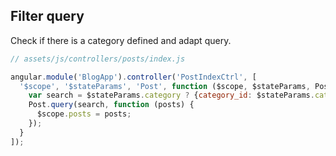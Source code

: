## Filter query

Check if there is a category defined and adapt query.

```js
// assets/js/controllers/posts/index.js

angular.module('BlogApp').controller('PostIndexCtrl', [
  '$scope', '$stateParams', 'Post', function ($scope, $stateParams, Post) {
    var search = $stateParams.category ? {category_id: $stateParams.category} : {};
    Post.query(search, function (posts) {
      $scope.posts = posts;
    });
  }
]);
```
